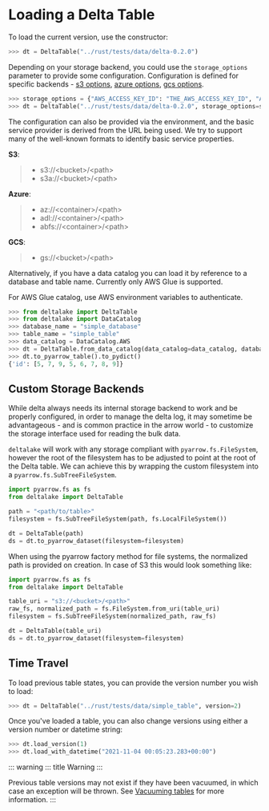 # Loading a Delta Table

To load the current version, use the constructor:

``` python
>>> dt = DeltaTable("../rust/tests/data/delta-0.2.0")
```

Depending on your storage backend, you could use the `storage_options`
parameter to provide some configuration. Configuration is defined for
specific backends - [s3
options](https://docs.rs/object_store/latest/object_store/aws/enum.AmazonS3ConfigKey.html#variants),
[azure
options](https://docs.rs/object_store/latest/object_store/azure/enum.AzureConfigKey.html#variants),
[gcs
options](https://docs.rs/object_store/latest/object_store/gcp/enum.GoogleConfigKey.html#variants).

``` python
>>> storage_options = {"AWS_ACCESS_KEY_ID": "THE_AWS_ACCESS_KEY_ID", "AWS_SECRET_ACCESS_KEY":"THE_AWS_SECRET_ACCESS_KEY"}
>>> dt = DeltaTable("../rust/tests/data/delta-0.2.0", storage_options=storage_options)
```

The configuration can also be provided via the environment, and the
basic service provider is derived from the URL being used. We try to
support many of the well-known formats to identify basic service
properties.

**S3**:

> -   s3://\<bucket\>/\<path\>
> -   s3a://\<bucket\>/\<path\>

**Azure**:

> -   az://\<container\>/\<path\>
> -   adl://\<container\>/\<path\>
> -   abfs://\<container\>/\<path\>

**GCS**:

> -   gs://\<bucket\>/\<path\>

Alternatively, if you have a data catalog you can load it by reference
to a database and table name. Currently only AWS Glue is supported.

For AWS Glue catalog, use AWS environment variables to authenticate.

``` python
>>> from deltalake import DeltaTable
>>> from deltalake import DataCatalog
>>> database_name = "simple_database"
>>> table_name = "simple_table"
>>> data_catalog = DataCatalog.AWS
>>> dt = DeltaTable.from_data_catalog(data_catalog=data_catalog, database_name=database_name, table_name=table_name)
>>> dt.to_pyarrow_table().to_pydict()
{'id': [5, 7, 9, 5, 6, 7, 8, 9]}
```

## Custom Storage Backends

While delta always needs its internal storage backend to work and be
properly configured, in order to manage the delta log, it may sometime
be advantageous - and is common practice in the arrow world - to
customize the storage interface used for reading the bulk data.

`deltalake` will work with any storage compliant with `pyarrow.fs.FileSystem`, however the root of the filesystem has to be adjusted to point at the root of the Delta table. We can achieve this by wrapping the custom filesystem into a `pyarrow.fs.SubTreeFileSystem`.

``` python
import pyarrow.fs as fs
from deltalake import DeltaTable

path = "<path/to/table>"
filesystem = fs.SubTreeFileSystem(path, fs.LocalFileSystem())

dt = DeltaTable(path)
ds = dt.to_pyarrow_dataset(filesystem=filesystem)
```

When using the pyarrow factory method for file systems, the normalized
path is provided on creation. In case of S3 this would look something
like:

``` python
import pyarrow.fs as fs
from deltalake import DeltaTable

table_uri = "s3://<bucket>/<path>"
raw_fs, normalized_path = fs.FileSystem.from_uri(table_uri)
filesystem = fs.SubTreeFileSystem(normalized_path, raw_fs)

dt = DeltaTable(table_uri)
ds = dt.to_pyarrow_dataset(filesystem=filesystem)
```

## Time Travel

To load previous table states, you can provide the version number you
wish to load:

``` python
>>> dt = DeltaTable("../rust/tests/data/simple_table", version=2)
```

Once you\'ve loaded a table, you can also change versions using either a
version number or datetime string:

``` python
>>> dt.load_version(1)
>>> dt.load_with_datetime("2021-11-04 00:05:23.283+00:00")
```

::: warning
::: title
Warning
:::

Previous table versions may not exist if they have been vacuumed, in
which case an exception will be thrown. See [Vacuuming
tables](#vacuuming-tables) for more information.
:::
